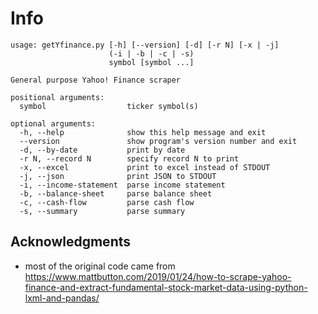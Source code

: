 # Info

    usage: getYfinance.py [-h] [--version] [-d] [-r N] [-x | -j]
                          (-i | -b | -c | -s)
                          symbol [symbol ...]
    
    General purpose Yahoo! Finance scraper
    
    positional arguments:
      symbol                  ticker symbol(s)
    
    optional arguments:
      -h, --help              show this help message and exit
      --version               show program's version number and exit
      -d, --by-date           print by date
      -r N, --record N        specify record N to print
      -x, --excel             print to excel instead of STDOUT
      -j, --json              print JSON to STDOUT
      -i, --income-statement  parse income statement
      -b, --balance-sheet     parse balance sheet
      -c, --cash-flow         parse cash flow
      -s, --summary           parse summary
    

## Acknowledgments

* most of the original code came from https://www.mattbutton.com/2019/01/24/how-to-scrape-yahoo-finance-and-extract-fundamental-stock-market-data-using-python-lxml-and-pandas/


